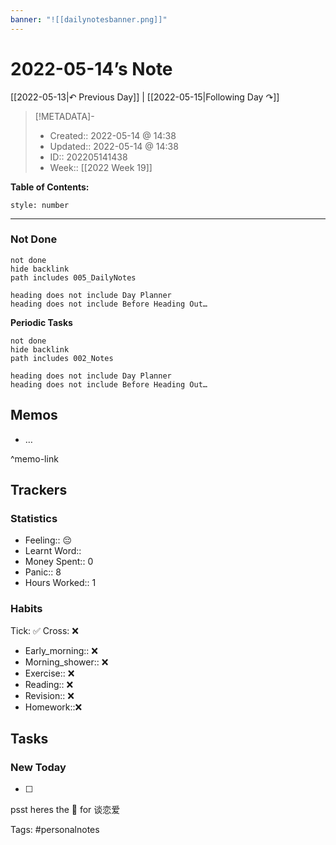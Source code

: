 ```yaml
---
banner: "![[dailynotesbanner.png]]"
---
```


# 2022-05-14’s Note

[[2022-05-13|↶ Previous Day]] | [[2022-05-15|Following Day ↷]]

> [!METADATA]-
> - Created:: 2022-05-14 @ 14:38
> - Updated:: 2022-05-14 @ 14:38
> - ID:: 202205141438
> - Week:: [[2022 Week 19]]

**Table of Contents:**
```toc
style: number
```

___
### Not Done
```tasks
not done
hide backlink
path includes 005_DailyNotes

heading does not include Day Planner
heading does not include Before Heading Out…
```
**Periodic Tasks**
```tasks
not done
hide backlink
path includes 002_Notes

heading does not include Day Planner
heading does not include Before Heading Out…
```
## Memos
- …

^memo-link

## Trackers
### Statistics
- Feeling:: 😔
- Learnt Word:: 
- Money Spent:: 0
- Panic:: 8
- Hours Worked:: 1

### Habits

Tick: ✅ Cross: ❌

- Early_morning:: ❌
- Morning_shower:: ❌
- Exercise:: ❌
- Reading:: ❌
- Revision:: ❌
- Homework::❌

## Tasks
### New Today
- [ ]


psst heres the 📅 for 谈恋爱


Tags: #personalnotes 